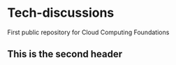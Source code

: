# Tech-discussions
First public repository for Cloud Computing Foundations

## This is the second header
